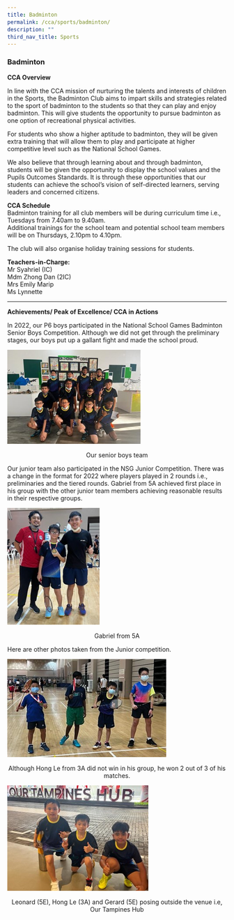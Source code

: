 ```yaml
---
title: Badminton
permalink: /cca/sports/badminton/
description: ""
third_nav_title: Sports
---
```

### Badminton

**CCA Overview**

In line with the CCA mission of nurturing the talents and interests of children in the Sports, the Badminton Club aims to impart skills and strategies related to the sport of badminton to the students so that they can play and enjoy badminton. This will give students the opportunity to pursue badminton as one option of recreational physical activities. 

For students who show a higher aptitude to badminton, they will be given extra training that will allow them to play and participate at higher competitive level such as the National School Games.

We also believe that through learning about and through badminton, students will be given the opportunity to display the school values and the Pupils Outcomes Standards. It is through these opportunities that our students can achieve the school’s vision of self-directed learners, serving leaders and concerned citizens.


**CCA Schedule**<br>
Badminton training for all club members will be during curriculum time i.e., Tuesdays from 7.40am to 9.40am.<br>
Additional trainings for the school team and potential school team members will be on Thursdays, 2.10pm to 4.10pm.

The club will also organise holiday training sessions for students.

**Teachers-in-Charge:**<br>
Mr Syahriel (IC)<br>
Mdm Zhong Dan (2IC)<br>
Mrs Emily Marip<br>
Ms Lynnette<br>

____________________

**Achievements/ Peak of Excellence/ CCA in Actions**

In 2022, our P6 boys participated in the National School Games Badminton Senior Boys Competition. Although we did not get through the preliminary stages, our boys put up a gallant fight and made the school proud.

![](/images/Badminton%2001.jpg)
<center>Our senior boys team</center>

Our junior team also participated in the NSG Junior Competition. There was a change in the format for 2022 where players played in 2 rounds i.e., preliminaries and the tiered rounds. Gabriel from 5A achieved first place in his group with the other junior team members achieving reasonable results in their respective groups.

![](/images/Badminton%2002.jpg)
<center>Gabriel from 5A</center>

Here are other photos taken from the Junior competition.

![](/images/Badminton%2003.jpg)
<center>Although Hong Le from 3A did not win in his group, he won 2 out of 3 of his matches.</center>

![](/images/Badminton%2004.jpg)
<center>Leonard (5E), Hong Le (3A) and Gerard (5E) posing outside the venue i.e, Our Tampines Hub</center>

